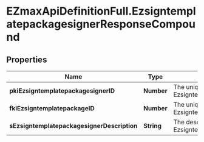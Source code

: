 # EZmaxApiDefinitionFull.EzsigntemplatepackagesignerResponseCompound

## Properties

Name | Type | Description | Notes
------------ | ------------- | ------------- | -------------
**pkiEzsigntemplatepackagesignerID** | **Number** | The unique ID of the Ezsigntemplatepackagesigner | 
**fkiEzsigntemplatepackageID** | **Number** | The unique ID of the Ezsigntemplatepackage | 
**sEzsigntemplatepackagesignerDescription** | **String** | The description of the Ezsigntemplatepackagesigner | 


